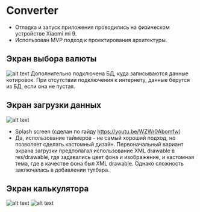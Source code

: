 # Converter

- Отладка и запуск приложения проводились на физическом устройстве Xiaomi mi 9.
- Использован MVP подход к проектирования архитектуры.

## Экран выбора валюты
 
![alt text](screenshots/recycler.jpg "")
Дополнительно подключена БД, куда записываются данные котировок. При отсутствии подключения к интернету, данные берутся из БД, если она не пустая.

## Экран загрузки данных

![alt text](screenshots/splashScreen.jpg "")

- Splash screen (сделан по гайду https://youtu.be/WZWr0Abomfw)
- Да, использование таймеров - не самый хороший подход, но позволяет сделать кастомный дизайн. Первоначальный вариант экрана загрузки предполагал использование XML drawable в res/drawable, где задавались цвет фона и изображение, и кастомная тема, где в качестве фона был XML drawable. Однако сложность заключалась в добавлении тулбара. 

 ## Экран калькулятора
 
 ![alt text](screenshots/converter1.jpg "")
 ![alt text](screenshots/converter.jpg "")
